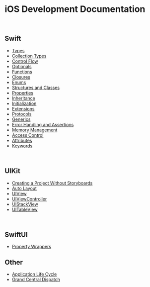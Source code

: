 # iOS Development Documentation

<br/>

## Swift

* [Types](https://github.com/brittpinder/ios-reference/tree/main/swift/types)
* [Collection Types](https://github.com/brittpinder/ios-reference/tree/main/swift/collection-types)
* [Control Flow](https://github.com/brittpinder/ios-reference/tree/main/swift/control-flow)
* [Optionals](https://github.com/brittpinder/ios-reference/tree/main/swift/optionals)
* [Functions](https://github.com/brittpinder/ios-reference/tree/main/swift/functions)
* [Closures](https://github.com/brittpinder/ios-reference/tree/main/swift/closures)
* [Enums](https://github.com/brittpinder/ios-reference/tree/main/swift/enums)
* [Structures and Classes](https://github.com/brittpinder/ios-reference/tree/main/swift/structs-vs-classes)
* [Properties](https://github.com/brittpinder/ios-reference/tree/main/swift/properties)
* [Inheritance](https://github.com/brittpinder/ios-reference/tree/main/swift/inheritance)
* [Initialization](https://github.com/brittpinder/ios-reference/tree/main/swift/initialization)
* [Extensions](https://github.com/brittpinder/ios-reference/tree/main/swift/extensions)
* [Protocols](https://github.com/brittpinder/ios-reference/tree/main/swift/protocols)
* [Generics](https://github.com/brittpinder/ios-reference/tree/main/swift/generics)
* [Error Handling and Assertions](https://github.com/brittpinder/ios-reference/tree/main/swift/error-handling)
* [Memory Management](https://github.com/brittpinder/ios-reference/tree/main/swift/memory-management)
* [Access Control](https://github.com/brittpinder/ios-reference/tree/main/swift/access-control)
* [Attributes](https://github.com/brittpinder/ios-reference/tree/main/swift/attributes)
* [Keywords](https://github.com/brittpinder/ios-reference/tree/main/swift/keywords)

<br/>

## UIKit
* [Creating a Project Without Storyboards](https://github.com/brittpinder/ios-reference/tree/main/uikit/no-storyboards)
* [Auto Layout](https://github.com/brittpinder/ios-reference/tree/main/uikit/autolayout)
* [UIView](https://github.com/brittpinder/ios-reference/tree/main/uikit/uiview)
* [UIViewController](https://github.com/brittpinder/ios-reference/tree/main/uikit/uiviewcontroller)
* [UIStackView](https://github.com/brittpinder/ios-reference/tree/main/uikit/uistackview)
* [UITableView](https://github.com/brittpinder/ios-reference/tree/main/uikit/uitableview)

<br/>

## SwiftUI

* [Property Wrappers](https://github.com/brittpinder/ios-reference/tree/main/swiftui/property-wrappers)

## Other
* [Application Life Cycle](https://github.com/brittpinder/ios-reference/tree/main/other/application-lifecycle)
* [Grand Central Dispatch](https://github.com/brittpinder/ios-reference/tree/main/other/grand-central-dispatch)
